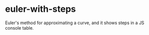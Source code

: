 # euler-with-steps
Euler's method for approximating a curve, and it shows steps in a JS console table.

